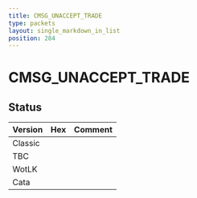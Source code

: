 ```yaml
---
title: CMSG_UNACCEPT_TRADE
type: packets
layout: single_markdown_in_list
position: 284
---
```


# CMSG_UNACCEPT_TRADE

## Status

Version | Hex | Comment
---------- | ---------- | ---------- 
Classic |  |  
TBC |  |  
WotLK |  |  
Cata |  |  

